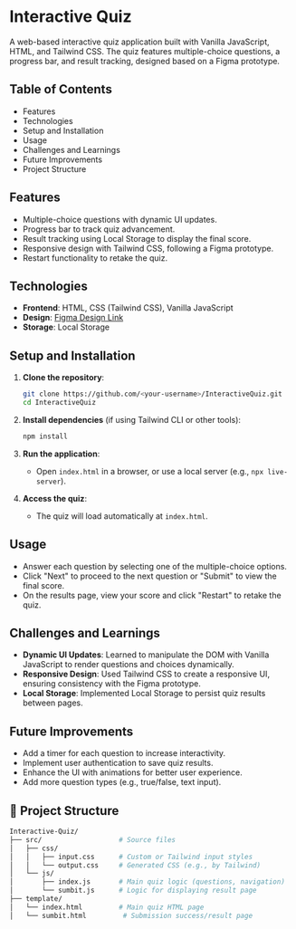 # Interactive Quiz

A web-based interactive quiz application built with Vanilla JavaScript, HTML, and Tailwind CSS. The quiz features multiple-choice questions, a progress bar, and result tracking, designed based on a Figma prototype.

## Table of Contents

- Features
- Technologies
- Setup and Installation
- Usage
- Challenges and Learnings
- Future Improvements
- Project Structure

## Features

- Multiple-choice questions with dynamic UI updates.
- Progress bar to track quiz advancement.
- Result tracking using Local Storage to display the final score.
- Responsive design with Tailwind CSS, following a Figma prototype.
- Restart functionality to retake the quiz.

## Technologies

- **Frontend**: HTML, CSS (Tailwind CSS), Vanilla JavaScript
- **Design**: [Figma Design Link](https://www.figma.com/proto/KkhpzXMycBTiUUPJIMWWZT/Quiz-Form-UI?node-id=24-17&t=MKGX7xQErrsI1NCh-1&starting-point-node-id=8%3A6)
- **Storage**: Local Storage

## Setup and Installation

1. **Clone the repository**:

   ```bash
   git clone https://github.com/<your-username>/InteractiveQuiz.git
   cd InteractiveQuiz
   ```

2. **Install dependencies** (if using Tailwind CLI or other tools):

   ```bash
   npm install
   ```

3. **Run the application**:

   - Open `index.html` in a browser, or use a local server (e.g., `npx live-server`).

4. **Access the quiz**:

   - The quiz will load automatically at `index.html`.

## Usage

- Answer each question by selecting one of the multiple-choice options.
- Click "Next" to proceed to the next question or "Submit" to view the final score.
- On the results page, view your score and click "Restart" to retake the quiz.

## Challenges and Learnings

- **Dynamic UI Updates**: Learned to manipulate the DOM with Vanilla JavaScript to render questions and choices dynamically.
- **Responsive Design**: Used Tailwind CSS to create a responsive UI, ensuring consistency with the Figma prototype.
- **Local Storage**: Implemented Local Storage to persist quiz results between pages.

## Future Improvements

- Add a timer for each question to increase interactivity.
- Implement user authentication to save quiz results.
- Enhance the UI with animations for better user experience.
- Add more question types (e.g., true/false, text input).

## 📂 Project Structure

```bash
Interactive-Quiz/
├── src/                   # Source files
│   ├── css/
│   │   ├── input.css      # Custom or Tailwind input styles
│   │   └── output.css     # Generated CSS (e.g., by Tailwind)
│   └── js/
│       ├── index.js       # Main quiz logic (questions, navigation)
│       └── sumbit.js      # Logic for displaying result page
├── template/
│   └── index.html         # Main quiz HTML page
│   └── sumbit.html         # Submission success/result page
